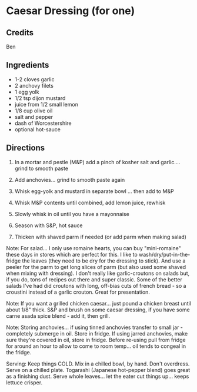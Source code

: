# Caesar Dressing (for one)

## Credits

Ben

## Ingredients

- 1-2 cloves garlic
- 2 anchovy filets
- 1 egg yolk
- 1/2 tsp dijon mustard
- juice from 1/2 small lemon
- 1/8 cup olive oil
- salt and pepper
- dash of Worcestershire
- optional hot-sauce

## Directions

1. In a mortar and pestle (M&P) add a pinch of kosher salt and garlic.... grind
   to smooth paste

2. Add anchovies... grind to smooth paste again

3. Whisk egg-yolk and mustard in separate bowl ... then add to M&P

4. Whisk M&P contents until combined, add lemon juice, rewhisk

5. Slowly whisk in oil until you have a mayonnaise 

6. Season with S&P, hot sauce

7. Thicken with shaved parm if needed (or add parm when making salad)

Note: For salad... I only use romaine hearts, you can buy "mini-romaine" these
days in stores which are perfect for this. I like to wash/dry/put-in-the-fridge
the leaves (they need to be dry for the dressing to stick). And use a peeler
for the parm to get long slices of parm (but also used some shaved when mixing
with dressing). I don't really like garlic-croutons on salads but, if you do,
tons of recipes out there and super classic. Some of the better salads I've had
did croutons with long, off-bias cuts of french bread - so a croustini instead
of a garlic crouton. Great for presentation.

Note: If you want a grilled chicken caesar... just pound a chicken breast until
about 1/8" thick. S&P and brush on some caesar dressing, if you have some carne
asada spice blend - add it, then grill.

Note: Storing anchovies... if using tinned anchovies transfer to small jar -
completely submerge in oil. Store in fridge. If using jarred anchovies, make
sure they're covered in oil, store in fridge. Before re-using pull from fridge
for around an hour to allow to come to room temp... oil tends to congeal in the
fridge.

Serving: Keep things COLD. Mix in a chilled bowl, by hand. Don't overdress.
Serve on a chilled plate.  Togarashi (Japanese hot-pepper blend) goes great as
a finishing dust. Serve whole leaves... let the eater cut things up... keeps
lettuce crisper.
